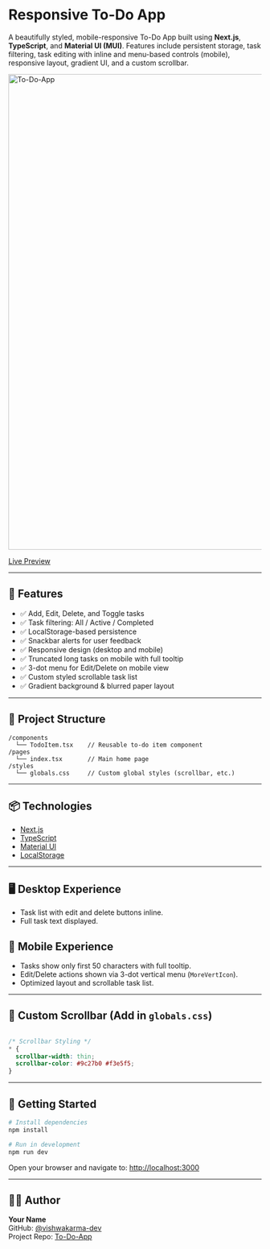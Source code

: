 # Responsive To-Do App

A beautifully styled, mobile-responsive To-Do App built using **Next.js**, **TypeScript**, and **Material UI (MUI)**. Features include persistent storage, task filtering, task editing with inline and menu-based controls (mobile), responsive layout, gradient UI, and a custom scrollbar.

<img width="805" height="945" alt="To-Do-App" src="https://github.com/user-attachments/assets/41f471dc-3904-43f4-a27d-7b65d3d60b00" />

[Live Preview](https://github.com/vishwakarma-dev)  

---

## 🔧 Features

- ✅ Add, Edit, Delete, and Toggle tasks
- ✅ Task filtering: All / Active / Completed
- ✅ LocalStorage-based persistence
- ✅ Snackbar alerts for user feedback
- ✅ Responsive design (desktop and mobile)
- ✅ Truncated long tasks on mobile with full tooltip
- ✅ 3-dot menu for Edit/Delete on mobile view
- ✅ Custom styled scrollable task list
- ✅ Gradient background & blurred paper layout

---

## 📁 Project Structure

```
/components
  └── TodoItem.tsx    // Reusable to-do item component
/pages
  └── index.tsx       // Main home page
/styles
  └── globals.css     // Custom global styles (scrollbar, etc.)
```

---

## 📦 Technologies

- [Next.js](https://nextjs.org/)
- [TypeScript](https://www.typescriptlang.org/)
- [Material UI](https://mui.com/)
- [LocalStorage](https://developer.mozilla.org/en-US/docs/Web/API/Window/localStorage)

---

## 🖥️ Desktop Experience

- Task list with edit and delete buttons inline.
- Full task text displayed.

## 📱 Mobile Experience

- Tasks show only first 50 characters with full tooltip.
- Edit/Delete actions shown via 3-dot vertical menu (`MoreVertIcon`).
- Optimized layout and scrollable task list.

---

## 📜 Custom Scrollbar (Add in `globals.css`)

```css

/* Scrollbar Styling */
* { 
  scrollbar-width: thin;
  scrollbar-color: #9c27b0 #f3e5f5;
}

```

---

## 🚀 Getting Started

```bash
# Install dependencies
npm install

# Run in development
npm run dev
```

Open your browser and navigate to: [http://localhost:3000](http://localhost:3000)

---


## 👨‍💻 Author

**Your Name**  
GitHub: [@vishwakarma-dev](https://github.com/vishwakarma-dev)  
Project Repo: [To-Do-App](https://github.com/vishwakarma-dev/To-Do-App.git)
